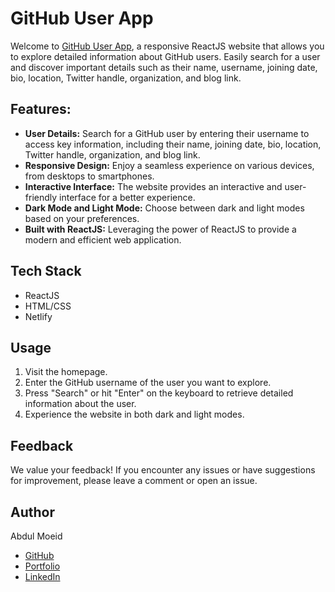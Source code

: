 # GitHub User App

Welcome to [GitHub User App](https://github-user-app-moeidejaz.netlify.app/), a responsive ReactJS website that allows you to explore detailed information about GitHub users. Easily search for a user and discover important details such as their name, username, joining date, bio, location, Twitter handle, organization, and blog link.

## Features:
- **User Details:** Search for a GitHub user by entering their username to access key information, including their name, joining date, bio, location, Twitter handle, organization, and blog link.
- **Responsive Design:** Enjoy a seamless experience on various devices, from desktops to smartphones.
- **Interactive Interface:** The website provides an interactive and user-friendly interface for a better experience.
- **Dark Mode and Light Mode:** Choose between dark and light modes based on your preferences.
- **Built with ReactJS:** Leveraging the power of ReactJS to provide a modern and efficient web application.

## Tech Stack
- ReactJS
- HTML/CSS
- Netlify

## Usage
1. Visit the homepage.
2. Enter the GitHub username of the user you want to explore.
3. Press "Search" or hit "Enter" on the keyboard to retrieve detailed information about the user.
4. Experience the website in both dark and light modes.

## Feedback
We value your feedback! If you encounter any issues or have suggestions for improvement, please leave a comment or open an issue.

## Author
Abdul Moeid
- [GitHub](https://github.com/moeidejaz)
- [Portfolio](https://moeidejaz.netlify.app/)
- [LinkedIn](https://linkedin.com/in/moeidejaz)